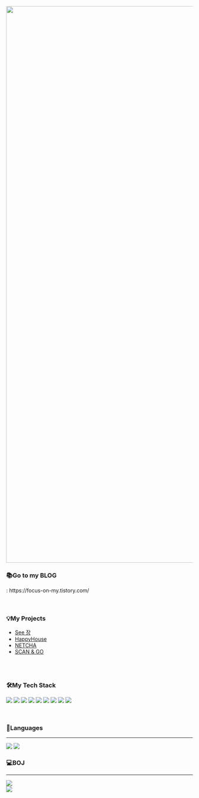 <img src="https://capsule-render.vercel.app/api?type=wave&color=auto&height=300&section=header&text=Yujeong%20Kang&fontSize=90" align="center" width="1500px"/>

<h3>📚Go to my BLOG</h3> 
: https://focus-on-my.tistory.com/
<br><br><br>

<h3>💡My Projects</h3>
<ul>
  <li><a href="https://youtu.be/snr8gCf6fbk">See 장</a>
  <li><a href="https://youtu.be/HHomWolXTE0">HappyHouse</a>
  <li><a href="https://youtu.be/PZk1F0X9-Ao">NETCHA</a>
  <li><a href=" https://youtu.be/NTTimyaRMXU">SCAN & GO</a>
</ul>
<br><br>


<h3>🛠My Tech Stack</h3>
<p>
<img src="https://img.shields.io/badge/Java-007396?style=flat-square&logo=Java&logoColor=white" />
<img src="https://img.shields.io/badge/Spring-6DB33F?style=flat-square&logo=Spring&logoColor=white" />
<img src="https://img.shields.io/badge/Swagger-85EA2D?style=flat-square&logo=Swagger&logoColor=white"/> 
<img src="https://img.shields.io/badge/MySQL-4479A1?style=flat-square&logo=MySQL&logoColor=white"/>
<img src="https://img.shields.io/badge/AWS-232F3E?style=flat-square&logo=Amazon+AWS&logoColor=white"/>
<img src="https://img.shields.io/badge/Docker-2496ED?style=flat-square&logo=Docker&logoColor=white"/>
<img src="https://img.shields.io/badge/Jenkins-D24939?style=flat-square&logo=Jenkins&logoColor=white"/>
<img src="https://img.shields.io/badge/JavaScript-F7DF1E?style=flat-square&logo=JavaScript&logoColor=black"/>
<img src="https://img.shields.io/badge/React-61DAFB?style=flat-square&logo=React&logoColor=black"/>
</p>
<br>

<h3>📜Languages</h3><hr>
<img src="https://github-readme-stats.vercel.app/api/top-langs/?username=yujeong0&layout=compact&hide=python" />
<img src="https://github-readme-stats.vercel.app/api?username=yujeong0&theme=radical" />

<br>
<h3>💻BOJ</h3><hr>
<img src="http://mazassumnida.wtf/api/v2/generate_badge?boj=dbwjd1120" />

<br>
<a href="https://hits.seeyoufarm.com"><img src="https://hits.seeyoufarm.com/api/count/incr/badge.svg?url=https%3A%2F%2Fgithub.com%2Fyujeong0&count_bg=%2333DBD6&title_bg=%23555555&icon=&icon_color=%23E7E7E7&title=hits&edge_flat=false"/></a>     

<!--
**yujeong0/yujeong0** is a ✨ _special_ ✨ repository because its `README.md` (this file) appears on your GitHub profile.

Here are some ideas to get you started:

- 🔭 I’m currently working on ...
- 🌱 I’m currently learning ...
- 👯 I’m looking to collaborate on ...
- 🤔 I’m looking for help with ...
- 💬 Ask me about ...
- 📫 How to reach me: ...
- 😄 Pronouns: ...
- ⚡ Fun fact: ...
-->
